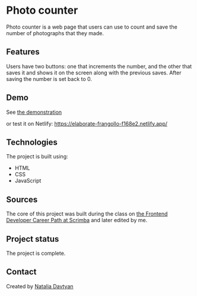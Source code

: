 # Photo counter

Photo counter is a web page that users can use to count and save the number of photographs that they made.

## Features
Users have two buttons: one that increments the number, and the other that saves it and shows it on the screen along with the previous saves. After saving the number is set back to 0.

## Demo
See [the demonstration](./photo-counter.gif) 

or test it on Netlify: https://elaborate-frangollo-f168e2.netlify.app/ 

## Technologies
The project is built using:
* HTML
* CSS
* JavaScript

## Sources
The core of this project was built during the class on [the Frontend Developer Career Path at Scrimba](https://scrimba.com/learn/frontend) and later edited by me.

## Project status
The project is complete.

## Contact
Created by [Natalia Davtyan](https://github.com/nataliadavtyan)
